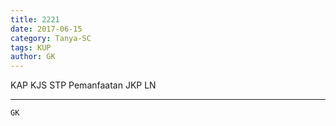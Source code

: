```yaml
---
title: 2221
date: 2017-06-15
category: Tanya-SC
tags: KUP
author: GK
---
```


KAP KJS STP Pemanfaatan JKP LN

---



`GK`
